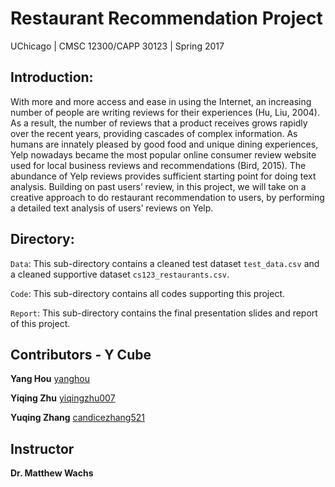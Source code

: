 # Restaurant Recommendation Project

UChicago | CMSC 12300/CAPP 30123 | Spring 2017

## Introduction:
With more and more access and ease in using the Internet, an increasing number of people are writing reviews for their experiences (Hu, Liu, 2004). As a result, the number of reviews that a product receives grows rapidly over the recent years, providing cascades of complex information. As humans are innately pleased by good food and unique dining experiences, Yelp nowadays became the most popular online consumer review website used for local business reviews and recommendations (Bird, 2015). The abundance of Yelp reviews provides sufficient starting point for doing text analysis. Building on past users’ review, in this project, we will take on a creative approach to do restaurant recommendation to users, by performing a detailed text analysis of users’ reviews on Yelp. 

## Directory:

<code>Data</code>: This sub-directory contains a cleaned test dataset `test_data.csv` and a cleaned supportive dataset `cs123_restaurants.csv`.

<code>Code</code>: This sub-directory contains all codes supporting this project.

<code>Report</code>: This sub-directory contains the final presentation slides and report of this project.

## Contributors - Y Cube

**Yang Hou** [yanghou](https://github.com/yanghou)

**Yiqing Zhu** [yiqingzhu007](https://github.com/yiqingzhu007)

**Yuqing Zhang** [candicezhang521](https://github.com/candicezhang521)

## Instructor

**Dr. Matthew Wachs**
